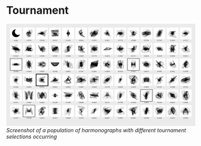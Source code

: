 # Tournament

![](../images/tournament.gif)
*Screenshot of a population of harmonographs with different tournament selections occurring*